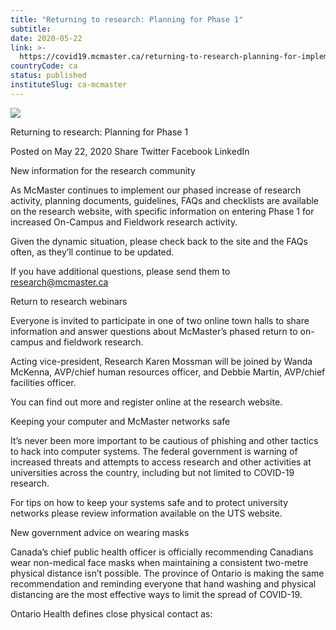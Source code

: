 ```yaml
---
title: "Returning to research: Planning for Phase 1"
subtitle: 
date: 2020-05-22
link: >-
  https://covid19.mcmaster.ca/returning-to-research-planning-for-implementing-phase-1/
countryCode: ca
status: published
instituteSlug: ca-mcmaster
---
```

![](https://covid19.mcmaster.ca/app/themes/macsites-theme/favicons/apple-touch-icon.png)

Returning to research: Planning for Phase 1

Posted on May 22, 2020 Share Twitter Facebook LinkedIn

New information for the research community

As McMaster continues to implement our phased increase of research activity, planning documents, guidelines, FAQs and checklists are available on the research website, with specific information on entering Phase 1 for increased On-Campus and Fieldwork research activity.

Given the dynamic situation, please check back to the site and the FAQs often, as they’ll continue to be updated.

If you have additional questions, please send them to research@mcmaster.ca

Return to research webinars

Everyone is invited to participate in one of two online town halls to share information and answer questions about McMaster’s phased return to on-campus and fieldwork research.

Acting vice-president, Research Karen Mossman will be joined by Wanda McKenna, AVP/chief human resources officer, and Debbie Martin, AVP/chief facilities officer.

You can find out more and register online at the research website.

Keeping your computer and McMaster networks safe

It’s never been more important to be cautious of phishing and other tactics to hack into computer systems. The federal government is warning of increased threats and attempts to access research and other activities at universities across the country, including but not limited to COVID-19 research.

For tips on how to keep your systems safe and to protect university networks please review information available on the UTS website.

New government advice on wearing masks

Canada’s chief public health officer is officially recommending Canadians wear non-medical face masks when maintaining a consistent two-metre physical distance isn’t possible. The province of Ontario is making the same recommendation and reminding everyone that hand washing and physical distancing are the most effective ways to limit the spread of COVID-19.

Ontario Health defines close physical contact as: